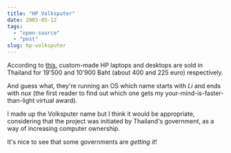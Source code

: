 ```yaml
---
title: "HP Volksputer"
date: 2003-05-12
tags: 
  - "open-source"
  - "post"
slug: hp-volksputer
---
```


According to [this](http://news.zdnet.co.uk/story/0,,t269-s2134514,00.html), custom-made HP laptops and desktops are sold in Thailand for 19'500 and 10'900 Baht (about 400 and 225 euro) respectively.

And guess what, they're running an OS which name starts with _Li_ and ends with _nux_ (the first reader to find out which one gets my your-mind-is-faster-than-light virtual award).

I made up the Volksputer name but I think it would be appropriate, considering that the project was initiated by Thailand's government, as a way of increasing computer ownership.

It's nice to see that some governments are _getting it_!
